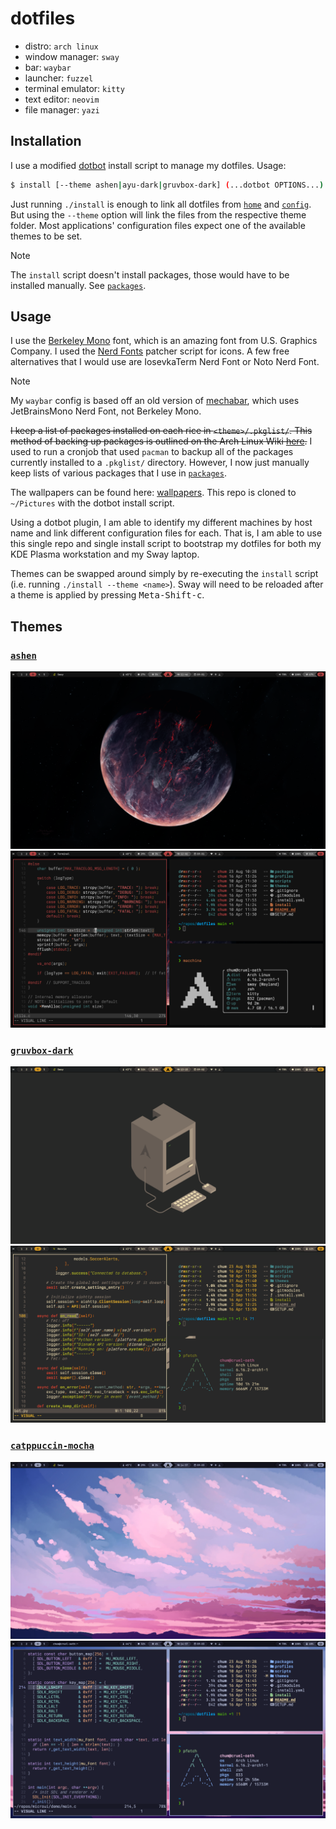 # dotfiles

- distro: `arch linux`
- window manager: `sway`
- bar: `waybar`
- launcher: `fuzzel`
- terminal emulator: `kitty`
- text editor: `neovim`
- file manager: `yazi`

## Installation

I use a modified [dotbot](https://github.com/anishathalye/dotbot) install script to manage my dotfiles. Usage:
```sh
$ install [--theme ashen|ayu-dark|gruvbox-dark] (...dotbot OPTIONS...)
```

Just running `./install` is enough to link all dotfiles from [`home`](home/) and [`config`](config/). But using the `--theme` option will link the files from the respective theme folder. Most applications' configuration files expect one of the available themes to be set.

> [!NOTE]
> The `install` script doesn't install packages, those would have to be installed manually. See [`packages`](packages/).

## Usage

I use the [Berkeley Mono](https://usgraphics.com/products/berkeley-mono) font, which is an amazing font from U.S. Graphics Company. I used the [Nerd Fonts](https://www.nerdfonts.com) patcher script for icons. A few free alternatives that I would use are IosevkaTerm Nerd Font or Noto Nerd Font.

> [!NOTE]
> My `waybar` config is based off an old version of [mechabar](https://github.com/sejjy/mechabar), which uses JetBrainsMono Nerd Font, not Berkeley Mono.

~~I keep a list of packages installed on each rice in `<theme>/.pkglist/`. This method of backing up packages is outlined on the Arch Linux Wiki [here](https://wiki.archlinux.org/title/Pacman/Tips_and_tricks#List_of_installed_packages).~~ I used to run a cronjob that used `pacman` to backup all of the packages currently installed to a `.pkglist/` directory. However, I now just manually keep lists of various packages that I use in [`packages`](packages/).

The wallpapers can be found here: [wallpapers](https://github.com/notchum/wallpapers). This repo is cloned to `~/Pictures` with the dotbot install script.

Using a dotbot plugin, I am able to identify my different machines by host name and link different configuration files for each. That is, I am able to use this single repo and single install script to bootstrap my dotfiles for both my KDE Plasma workstation and my Sway laptop.

Themes can be swapped around simply by re-executing the `install` script (i.e. running `./install --theme <name>`). Sway will need to be reloaded after a theme is applied by pressing <kbd>Meta-Shift-c</kbd>.

## Themes

### [`ashen`](https://github.com/ficd0/ashen)

![ashen-screenshot1](images/ashen-screenshot1.png)
![ashen-screenshot2](images/ashen-screenshot2.png)

### [`gruvbox-dark`](https://github.com/morhetz/gruvbox)

![gruvbox-dark-screenshot1](images/gruvbox-dark-screenshot1.png)
![gruvbox-dark-screenshot2](images/gruvbox-dark-screenshot2.png)

### [`catppuccin-mocha`](https://catppuccin.com/)

![catppuccin-mocha-screenshot1](images/catppuccin-mocha-screenshot1.png)
![catppuccin-mocha-screenshot2](images/catppuccin-mocha-screenshot2.png)
